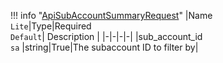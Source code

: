 !!! info "[ApiSubAccountSummaryRequest](schemas/api_sub_account_summary_request.md)"
    |Name<br>`Lite`|Type|Required<br>`Default`| Description |
    |-|-|-|-|
    |sub_account_id<br>`sa` |string|True|The subaccount ID to filter by|
